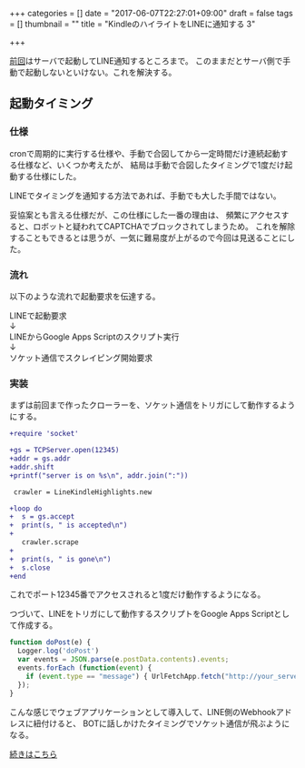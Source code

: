 +++
categories = []
date = "2017-06-07T22:27:01+09:00"
draft = false
tags = []
thumbnail = ""
title = "KindleのハイライトをLINEに通知する 3"

+++

[前回](../line_highlights_2/)はサーバで起動してLINE通知するところまで。
このままだとサーバ側で手動で起動しないといけない。これを解決する。


## 起動タイミング
### 仕様
cronで周期的に実行する仕様や、手動で合図してから一定時間だけ連続起動する仕様など、いくつか考えたが、
結局は手動で合図したタイミングで1度だけ起動する仕様にした。

LINEでタイミングを通知する方法であれば、手動でも大した手間ではない。

妥協案とも言える仕様だが、この仕様にした一番の理由は、
頻繁にアクセスすると、ロボットと疑われてCAPTCHAでブロックされてしまうため。
これを解除することもできるとは思うが、一気に難易度が上がるので今回は見送ることにした。


### 流れ
以下のような流れで起動要求を伝達する。

LINEで起動要求  
↓   
LINEからGoogle Apps Scriptのスクリプト実行  
↓  
ソケット通信でスクレイピング開始要求

### 実装
まずは前回まで作ったクローラーを、ソケット通信をトリガにして動作するようにする。

```diff
+require 'socket'

+gs = TCPServer.open(12345)
+addr = gs.addr
+addr.shift
+printf("server is on %s\n", addr.join(":"))

 crawler = LineKindleHighlights.new

+loop do
+  s = gs.accept
+  print(s, " is accepted\n")
+
   crawler.scrape
+
+  print(s, " is gone\n")
+  s.close
+end
```

これでポート12345番でアクセスされると1度だけ動作するようになる。

つづいて、LINEをトリガにして動作するスクリプトをGoogle Apps Scriptとして作成する。

```js
function doPost(e) {
  Logger.log('doPost')
  var events = JSON.parse(e.postData.contents).events;
  events.forEach (function(event) {
    if (event.type == "message") { UrlFetchApp.fetch("http://your_server_address.com:12345"); }
  });
}
```

こんな感じでウェブアプリケーションとして導入して、LINE側のWebhookアドレスに紐付けると、
BOTに話しかけたタイミングでソケット通信が飛ぶようになる。

[続きはこちら](../line_highlights_4/)

